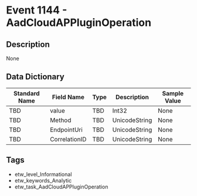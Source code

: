 # Event 1144 - AadCloudAPPluginOperation

## Description
None

## Data Dictionary
|Standard Name|Field Name|Type|Description|Sample Value|
|---|---|---|---|---|
|TBD|value|TBD|Int32|None|None|
|TBD|Method|TBD|UnicodeString|None|None|
|TBD|EndpointUri|TBD|UnicodeString|None|None|
|TBD|CorrelationID|TBD|UnicodeString|None|None|

## Tags
* etw_level_Informational
* etw_keywords_Analytic
* etw_task_AadCloudAPPluginOperation